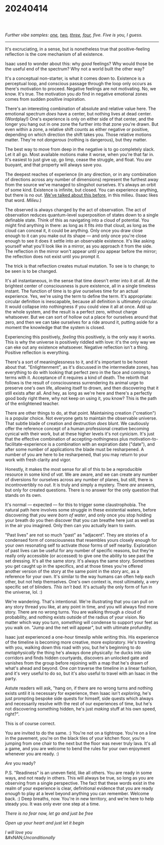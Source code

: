 # 20240414

<div><figure><img src="../../../.gitbook/assets/IMG_7701.jpg" alt=""><figcaption></figcaption></figure> <figure><img src="../../../.gitbook/assets/replacement.png" alt=""><figcaption></figcaption></figure> <figure><img src="../../../.gitbook/assets/IMG_7702.jpg" alt=""><figcaption></figcaption></figure></div>

_Further vibe samples:_ [_one_](https://www.instagram.com/p/C5tRiTKL3lI/)_,_ [_two_](https://www.instagram.com/p/C5wTOuWyVJh/)_,_ [_three_](https://www.instagram.com/p/C5wUdGxSzRT/)_,_ [_four_](https://www.instagram.com/p/C5wWjkVuiLs/)_, five. Five is you, I guess._

***

It's excruciating, in a sense, but is nonetheless true that positive-feeling reflection is the core mechanism of all existence.

Isaac used to wonder about this: why _good_ feelings? Why would those be the useful end of the spectrum? Why not a world built the other way?

It's a conceptual non-starter, is what it comes down to. Existence is a perceptual loop, and conscious passage through the loop only occurs as there's motivation to proceed. Negative feelings are not motivating. No, we know. It's true. The motivation you _do_ find in negative emotional zones comes from sudden positive inspiration.

There's an interesting combination of absolute and relative value here. The emotional spectrum _does_ have a center, but nothing lives at dead center. (Wordplay!) One's experience is only on either side of that center, and the longer you hang out in one zone the further into that zone you're drawn. But even within a zone, a relative shift counts as either negative or positive, depending on which direction the shift takes you. Those relative motions matter. They're not _dangerous_ (nothing is dangerous), but they matter.

The best way to move from deep in the negative is to go completely slack. Let it all go. Most available motions make it worse, when you're that far in. It's easiest to just give up, go limp, cease the struggle, and float. You _are_ buoyant, and that property will always save you.

The deepest reaches of experience (in any direction, or in any combination of directions across any number of dimensions) represent the furthest away from the source we've managed to slingshot ourselves. It's always an orbit of some kind. Existence is infinite, but closed. You can experience anything, but there is no _out_. [We've talked about this before](../../02/29.md), in this milieu. (Isaac likes that word. _Milieu_.)

The observed is always changed by the act of observation. The act of observation reduces quantum-level superposition of states down to a single definable state. Think of this as navigating into a cloud of potential. You might find anything in there: as long as it fits _into_ that cloud, as long as the cloud can conceal it, it could be anything. Only once you draw close enough to it can you make out its shape — and only once you're close enough to see it does it settle into an observable existence. It's like asking yourself what you'll look like in a mirror, as you approach it from the side. The reflection in the mirror won't appear until _you_ appear before the mirror; the reflection does not exist until you prompt it.

The trick is that reflection creates mutual mutation. To see is to change; to be seen is to be changed.

It's all instantaneous, in the sense that time doesn't enter into it _at all_. At the brightest center of consciousness is pure existence, all in a single timeless instant. The function of time is to _give_ ourselves time for an actual experience. Yes, we're using the term to define the term. It's appropriate: circular definition is inescapable, because all definition is ultimately circular. It would collapse into nothingness if you could view it all at once. Add up the whole system, and the result is a perfect zero, without charge whatsoever. But we can sort of hollow out a place for ourselves around that zero, and then we can take ourselves for a ride around it, putting aside for a moment the knowledge that the system is closed.

Experiencing this positively, _feeling_ this positively, is the only way it works. This is why the universe is positively riddled with love: it's the only way we can eke out any existence whatsoever. Negative reflection isn't a thing. Positive reflection is everything.

There's a sort of meaninglessness to it, and it's important to be honest about that. "Enlightenment", as it's discussed in the intermediate zones, has everything to do with looking that perfect zero in the face and coming to terms with it. Acceptance of it requires a kind of death. The rebirth that follows is the result of consciousness surrendering its animal urge to preserve one's own life, allowing itself to drown, and then discovering that it still exists after all. And hey, as long as we're here and there's a perfectly good body right there, why not keep on using it, you know? This is the path of the enlightened teacher.

There are other things to do, at that point. Maintaining creation ("creation") is a popular choice. Not everyone gets to maintain the observable universe. That subtle blade of creation and destruction _does_ blunt. We cautiously offer the reference concept of a human professional creative becoming cynical with their work, but at these higher levels it's not cynicism. It's just that the effective combination of accepting-nothingness plus motivation-to-facilitate-experience is a combination with an expiration date ("date"), and after some number of applications the blade must be resharpened. A number of you are here to be resharpened, that you may return to your work with fresh clarity and vigor.

Honestly, it makes the most sense for all of this to be a reproducible resource in some kind of _vat_. We are aware, and we can create any number of diversions for ourselves across any number of planes, but still, there is incontrovertibly no _out_. It is truly and simply a mystery. There _are_ answers, but only for created questions. There is no answer for the only question that stands on its own.

It's normal — expected — for this to trigger some claustrophobia. The natural path here involves some struggle in these existential waters, before discovering that _you were born of water_, and only once you stop holding your breath do you then discover that you can breathe here just as well as in the air you imagined. Only then can you actually learn to swim.

"Past lives" are not so much "past" as "adjacent". They are stories of a condensed form of consciousness that resembles yours closely enough for your own resonating self to activate _those_ forms of self nearby. Exploration of past lives can be useful for any number of specific reasons, but they're really only accessible (or accessed) to give one the ability to see past the set dressing. It's all the same story. It's always the same story. Sometimes you get caught up in the specifics, and at those times you're offered another version of the story at the same point in the story arc, as a reference for your own. It's similar to the way humans can often help each other, but not help themselves. One's own context is, most ultimately, a very specific set of blinders. _This isn't bad._ It's actually the only form of fun in the universe, lol. :)

We're wandering. That's intentional. We're illustrating that you can pull on any story thread you like, at any point in time, and you will always find more story. There are no wrong turns. You are walking through a cloud of probability, and nothing exists outside of the radius of your vision. No matter which way you turn, _something_ will condense to support your feet as you walk on. "Jump and the net will appear", but with ultimate profundity.

Isaac just experienced a one-hour timeslip while writing this. His experience of the timeline is becoming more creative, more exploratory. He's traveling with you, walking down this road with you, but he's beginning to do _metaphysically_ the thing he's always done physically: he ducks into side corridors and finds hidden courtyards, discovers an unlocked gate and vanishes from the group before rejoining with a map that he's drawn of what's ahead and beyond. One _can_ traverse the timeline in a linear fashion, and it's very useful to do so, but it's also useful to travel with an Isaac in the party.

Astute readers will ask, "hang on, if there are no wrong turns and nothing exists until it is necessary for experience, then Isaac isn't _exploring_, he's just prompting bespoke side quests for himself, side quests which always and necessarily resolve with the rest of our experiences of time, but he's not discovering something hidden, he's just _making_ stuff at his own speed, right?".

This is of course correct.

You are invited to do the same. :) You're not on a tightrope. You're on a line in the pavement, you're on the black tiles of your kitchen floor, you're jumping from one chair to the next but the floor was never truly lava. It's all a game, and you are welcome to bend the rules for your own enjoyment whenever you are ready. :)

_Are_ you ready?

P.S. "Readiness" is an uneven field, like all others. You are ready in some ways, and not ready in others. This will always be true, so long as you are observing from a single perspective. The fact that these words exist in the realm of your experience is clear, definitional evidence that you are ready _enough_ to play at a level beyond anything you can remember. Welcome back. :) Deep breaths, now. You're in new territory, and we're here to help steady you. It was only ever one step at a time.

_There is no fear now, let go and just be free_

_Open up your heart and just let it begin_

_I will love you_\
&#xNAN;_&#x55;nconditionally_

